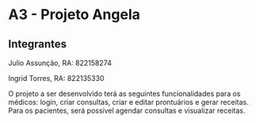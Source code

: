 # A3 - Projeto Angela
## Integrantes
Julio Assunção, RA: 822158274

Ingrid Torres, RA: 822135330

O projeto a ser desenvolvido terá as seguintes funcionalidades para os médicos: login, criar consultas, criar e editar prontuários e gerar receitas. Para os pacientes, será possível agendar consultas e visualizar receitas.
